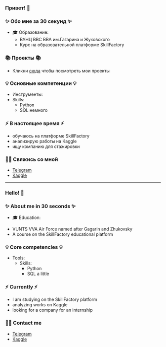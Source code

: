 ### Привет! 👋

### ✨ Обо мне за 30 секунд ✨ 
* 🎓 Образование:
  - ВУНЦ ВВС ВВА им.Гагарина и Жуковского
  - Курс на образовательной платформе SkillFactory

### 📚 Проекты 📚

* Кликни [сюда](https://github.com/Gor36?tab=repositories) чтобы посмотреть мои проекты

### 💡 Основные компетенции 💡
- Инструменты: 
- Skills: 
    * Python
    * SQL немного

### ⚡️ В настоящее время ⚡️
- обучаюсь на платформе SkillFactory 
- анализирую работы на Kaggle
- ищу компанию для стажировки

### 🙌🏻 Свяжись со мной
- [Telegram](https://t.me/ahperdjanes)
- [Kaggle](https://www.kaggle.com/gorahper/account)

---

### Hello! 👋

### ✨ About me in 30 seconds ✨ 
* 🎓 Education:
 -  VUNTS VVA Air Force named after Gagarin and Zhukovsky
 - A course on the SkillFactory educational platform


### 💡 Core competencies 💡
- Tools: 
  - Skills:
    * Python
    * SQL a little


### ⚡️ Currently ⚡️
- I am studying on the SkillFactory platform 
- analyzing works on Kaggle
- looking for a company for an internship 

### 🙌🏻 Contact me
- [Telegram](https://t.me/ahperdjanes)
- [Kaggle](https://www.kaggle.com/gorahper/account)
